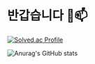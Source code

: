 # 반갑습니다 🔭📫

[![Solved.ac Profile](http://mazassumnida.wtf/api/v2/generate_badge?boj=amm0124)](https://solved.ac/amm0124/)

![Anurag's GitHub stats](https://github-readme-stats.vercel.app/api?username=amm0124&show_icons=true&theme=radical)
<!-- <a href="버튼을 눌렀을 때 이동할 링크" target="_blank"><img src="https://img.shields.io/badge/뱃지레이블-배경색?style=뱃지모양&logo=로고&logoColor=로고색상"/></a>>

<!--
**amm0124/amm0124** is a ✨ _special_ ✨ repository because its `README.md` (this file) appears on your GitHub profile.

Here are some ideas to get you started:

- 🔭 I’m currently working on ...
- 🌱 I’m currently learning ...
- 👯 I’m looking to collaborate on ...
- 🤔 I’m looking for help with ...
- 💬 Ask me about ...
- 📫 How to reach me: ...
- 😄 Pronouns: ...
- ⚡ Fun fact: ...
-->
